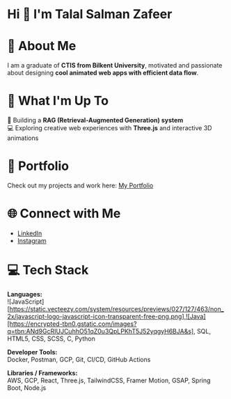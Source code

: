 # Hi 👋 I'm Talal Salman Zafeer

# 💫 **About Me**  
I am a graduate of **CTIS from Bilkent University**, motivated and passionate about designing **cool animated web apps with efficient data flow**.  

# 🚀 **What I'm Up To**  
🤖 Building a **RAG (Retrieval-Augmented Generation) system**  
💻 Exploring creative web experiences with **Three.js** and interactive 3D animations  

# 💼 **Portfolio**  
Check out my projects and work here: [My Portfolio](https://talalsalmanzafeer-delta.vercel.app/)  

# 🌐 **Connect with Me**  
- [LinkedIn](https://www.linkedin.com/in/talal-salman-zafeer-175aab248/)  
- [Instagram](https://www.instagram.com/talal.lalalala/)  

# 💻 **Tech Stack**  

**Languages:**  
![JavaScript][https://static.vecteezy.com/system/resources/previews/027/127/463/non_2x/javascript-logo-javascript-icon-transparent-free-png.png],![Java][https://encrypted-tbn0.gstatic.com/images?q=tbn:ANd9GcRIUJCuhhO51qZ0u3QpLPKhT5J52yqgyH6BJA&s], SQL, HTML5, CSS, SCSS, C, Python  

**Developer Tools:**  
Docker, Postman, GCP, Git, CI/CD, GitHub Actions  

**Libraries / Frameworks:**  
AWS, GCP, React, Three.js, TailwindCSS, Framer Motion, GSAP, Spring Boot, Node.js  
